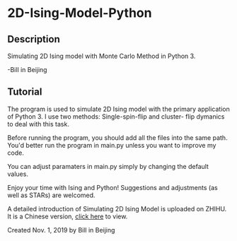 # 2D-Ising-Model-Python

## Description

Simulating 2D Ising model with Monte Carlo Method in Python 3.

-Bill in Beijing

## Tutorial

The program is used to simulate 2D Ising model with the primary application of Python 3. I use two methods: Single-spin-flip  and cluster- flip dymanics to deal with this task. 

Before running the program, you should add all the files into the same path. You'd better run the program in main.py unless you want to improve my code.

You can adjust paramaters in main.py simply by changing the default values.

Enjoy your time with Ising and Python! Suggestions and adjustments (as well as STARs) are welcomed.

A detailed introduction of Simulating 2D Ising Model is uploaded on ZHIHU. It is a Chinese version,  [click here](https://zhuanlan.zhihu.com/p/42629484) to view.

Created Nov. 1, 2019 by Bill in Beijing
